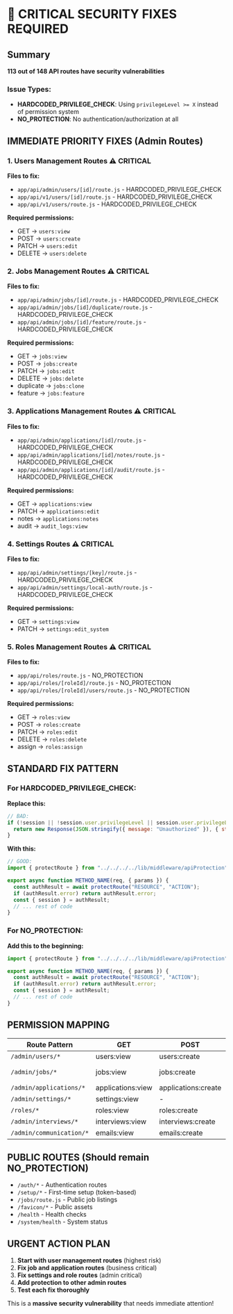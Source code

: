 # 🚨 CRITICAL SECURITY FIXES REQUIRED

## Summary
**113 out of 148 API routes have security vulnerabilities**

### Issue Types:
- **HARDCODED_PRIVILEGE_CHECK**: Using `privilegeLevel >= X` instead of permission system
- **NO_PROTECTION**: No authentication/authorization at all

## IMMEDIATE PRIORITY FIXES (Admin Routes)

### 1. Users Management Routes ⚠️ CRITICAL
**Files to fix:**
- `app/api/admin/users/[id]/route.js` - HARDCODED_PRIVILEGE_CHECK
- `app/api/v1/users/[id]/route.js` - HARDCODED_PRIVILEGE_CHECK  
- `app/api/v1/users/route.js` - HARDCODED_PRIVILEGE_CHECK

**Required permissions:**
- GET → `users:view`
- POST → `users:create`
- PATCH → `users:edit`
- DELETE → `users:delete`

### 2. Jobs Management Routes ⚠️ CRITICAL
**Files to fix:**
- `app/api/admin/jobs/[id]/route.js` - HARDCODED_PRIVILEGE_CHECK
- `app/api/admin/jobs/[id]/duplicate/route.js` - HARDCODED_PRIVILEGE_CHECK
- `app/api/admin/jobs/[id]/feature/route.js` - HARDCODED_PRIVILEGE_CHECK

**Required permissions:**
- GET → `jobs:view`
- POST → `jobs:create`
- PATCH → `jobs:edit`
- DELETE → `jobs:delete`
- duplicate → `jobs:clone`
- feature → `jobs:feature`

### 3. Applications Management Routes ⚠️ CRITICAL
**Files to fix:**
- `app/api/admin/applications/[id]/route.js` - HARDCODED_PRIVILEGE_CHECK
- `app/api/admin/applications/[id]/notes/route.js` - HARDCODED_PRIVILEGE_CHECK
- `app/api/admin/applications/[id]/audit/route.js` - HARDCODED_PRIVILEGE_CHECK

**Required permissions:**
- GET → `applications:view`
- PATCH → `applications:edit`
- notes → `applications:notes`
- audit → `audit_logs:view`

### 4. Settings Routes ⚠️ CRITICAL
**Files to fix:**
- `app/api/admin/settings/[key]/route.js` - HARDCODED_PRIVILEGE_CHECK
- `app/api/admin/settings/local-auth/route.js` - HARDCODED_PRIVILEGE_CHECK

**Required permissions:**
- GET → `settings:view`
- PATCH → `settings:edit_system`

### 5. Roles Management Routes ⚠️ CRITICAL
**Files to fix:**
- `app/api/roles/route.js` - NO_PROTECTION
- `app/api/roles/[roleId]/route.js` - NO_PROTECTION
- `app/api/roles/[roleId]/users/route.js` - NO_PROTECTION

**Required permissions:**
- GET → `roles:view`
- POST → `roles:create`
- PATCH → `roles:edit`
- DELETE → `roles:delete`
- assign → `roles:assign`

## STANDARD FIX PATTERN

### For HARDCODED_PRIVILEGE_CHECK:
**Replace this:**
```javascript
// BAD:
if (!session || !session.user.privilegeLevel || session.user.privilegeLevel < 3) {
  return new Response(JSON.stringify({ message: "Unauthorized" }), { status: 401 });
}
```

**With this:**
```javascript
// GOOD:
import { protectRoute } from "../../../../lib/middleware/apiProtection";

export async function METHOD_NAME(req, { params }) {
  const authResult = await protectRoute("RESOURCE", "ACTION");
  if (authResult.error) return authResult.error;
  const { session } = authResult;
  // ... rest of code
}
```

### For NO_PROTECTION:
**Add this to the beginning:**
```javascript
import { protectRoute } from "../../../../lib/middleware/apiProtection";

export async function METHOD_NAME(req, { params }) {
  const authResult = await protectRoute("RESOURCE", "ACTION");
  if (authResult.error) return authResult.error;
  const { session } = authResult;
  // ... rest of code
}
```

## PERMISSION MAPPING

| Route Pattern | GET | POST | PATCH | DELETE | Special |
|---------------|-----|------|-------|--------|---------|
| `/admin/users/*` | users:view | users:create | users:edit | users:delete | users:impersonate |
| `/admin/jobs/*` | jobs:view | jobs:create | jobs:edit | jobs:delete | jobs:feature, jobs:clone |
| `/admin/applications/*` | applications:view | applications:create | applications:edit | applications:delete | applications:notes |
| `/admin/settings/*` | settings:view | - | settings:edit_system | - | settings:integrations |
| `/roles/*` | roles:view | roles:create | roles:edit | roles:delete | roles:assign |
| `/admin/interviews/*` | interviews:view | interviews:create | interviews:edit | interviews:delete | interviews:notes |
| `/admin/communication/*` | emails:view | emails:create | emails:templates | - | emails:send |

## PUBLIC ROUTES (Should remain NO_PROTECTION)
- `/auth/*` - Authentication routes
- `/setup/*` - First-time setup (token-based)
- `/jobs/route.js` - Public job listings
- `/favicon/*` - Public assets
- `/health` - Health checks
- `/system/health` - System status

## URGENT ACTION PLAN
1. **Start with user management routes** (highest risk)
2. **Fix job and application routes** (business critical)
3. **Fix settings and role routes** (admin critical)
4. **Add protection to other admin routes**
5. **Test each fix thoroughly**

This is a **massive security vulnerability** that needs immediate attention!